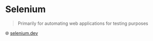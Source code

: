 # Selenium

> Primarily for automating web applications for testing purposes

🌐 [selenium.dev](https://www.selenium.dev/)
